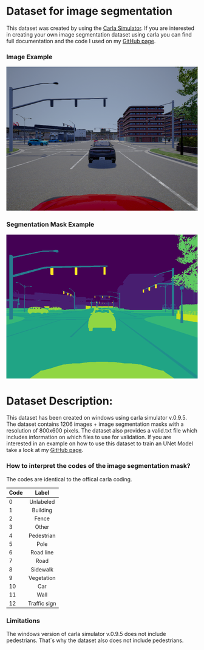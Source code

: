 # Dataset for image segmentation

This dataset was created by using the [Carla Simulator](https://github.com/carla-simulator/carla). 
If you are interested in creating your own image segmentation dataset using carla you can find full documentation and the code I used on my [GitHub page](https://github.com/cpow-89/carla_image_segmentation).

### Image Example

[image1]: https://github.com/cpow-89/carla_image_segmentation_dataset/blob/master/doc_images/example.png "Example image"
![Example image][image1]


### Segmentation Mask Example

[image2]: https://github.com/cpow-89/carla_image_segmentation_dataset/blob/master/doc_images/example_mask.png "Example label"
![Example label][image2]



# Dataset Description:

This dataset has been created on windows using carla simulator v.0.9.5. The dataset contains 1206 images + image segmentation masks with a resolution of 800x600 pixels. The dataset also provides a valid.txt file which includes information on which files to use for validation. If you are interested in an example on how to use this dataset to train an UNet Model take a look at my [GitHub page](https://github.com/cpow-89/carla_image_segmentation).

### How to interpret the codes of the image segmentation mask?

The codes are identical to the offical carla coding.


| Code          | Label         |
| ------------- |:-------------:| 
| 0             | Unlabeled     |
| 1             | Building      | 
| 2             | Fence         | 
| 3             | Other         | 
| 4             | Pedestrian    | 
| 5             | Pole          | 
| 6             | Road line     | 
| 7             | Road          | 
| 8             | Sidewalk      | 
| 9             | Vegetation    | 
| 10            | Car           | 
| 11            | Wall          | 
| 12            | Traffic sign  | 

### Limitations

The windows version of carla simulator v.0.9.5 does not include pedestrians. That´s why the dataset also does not include pedestrians.
